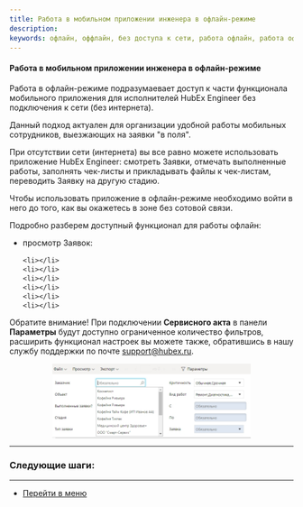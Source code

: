 ```yaml
---
title: Работа в мобильном приложении инженера в офлайн-режиме
description: 
keywords: офлайн, оффлайн, без доступа к сети, работа офлайн, работа оффлайн, приложение оффлайн, приложение офлайн, hubex, хабекс, хубекс, хабикс
---
```



#### Работа в мобильном приложении инженера в офлайн-режиме

<html>
<meta charset="utf-8">

</html>

<body>
<p>Работа в офлайн-режиме подразумаевает доступ к части функционала мобильного приложения для исполнителей HubEx
    Engineer без подключения к сети (без интернета).</p>

<p>Данный подход актуален для организации удобной работы мобильных сотрудников, выезжающих на заявки "в поля". </p>
<p>При отсутствии сети (интернета) вы все равно можете использовать приложение HubEx Engineer: смотреть Заявки,
    отмечать выполненные работы, заполнять чек-листы и прикладывать файлы к чек-листам, переводить Заявку на другую стадию. </p>

<p>Чтобы использовать приложение в офлайн-режиме необходимо войти в него до того, как вы окажетесь в зоне без сотовой связи.</p>

<p>Подробно разберем доступный функционал для работы офлайн:</p>

<ul>
    <li>просмотр Заявок:
    <p></p>
    </li>

    <li></li>
    <li></li>
    <li></li>
    <li></li>
    <li></li>
    <li></li>
</ul>





<p>Обратите внимание! При подключении <strong>Сервисного акта</strong> в панели <strong>Параметры</strong> будут
    доступно ограниченное количество фильтров, расширить функционал настроек вы можете также, обратившись в нашу службу
    поддержки по почте <a
            href="mailto:support@hubex.ru" target="_blank" rel="noopener">
        support@hubex.ru</a>.</p>


<p>
<div>
    <img style="margin: 0 auto; display: block; max-width: 70%;"
         src="/attachments/images/FAQ/USER/PrintedForm/Customer.jpg"/>
</div>
</p>


</body>


___
### Следующие шаги:


____
- [Перейти в меню](http://wiki.hubex.ru)
